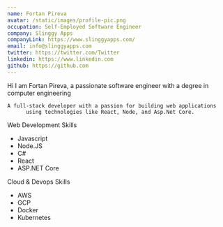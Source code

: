 ```yaml
---
name: Fortan Pireva
avatar: /static/images/profile-pic.png
occupation: Self-Employed Software Engineer
company: Slinggy Apps
companyLink: https://www.slinggyapps.com/
email: info@slinggyapps.com
twitter: https://twitter.com/Twitter
linkedin: https://www.linkedin.com
github: https://github.com
---
```


Hi I am Fortan Pireva, a passionate software engineer with a degree in computer engineering

    A full-stack developer with a passion for building web applications
          using technologies like React, Node, and Asp.Net Core.

Web Development Skills

- Javascript
- Node.JS
- C#
- React
- ASP.NET Core

Cloud & Devops Skills

- AWS
- GCP
- Docker
- Kubernetes
